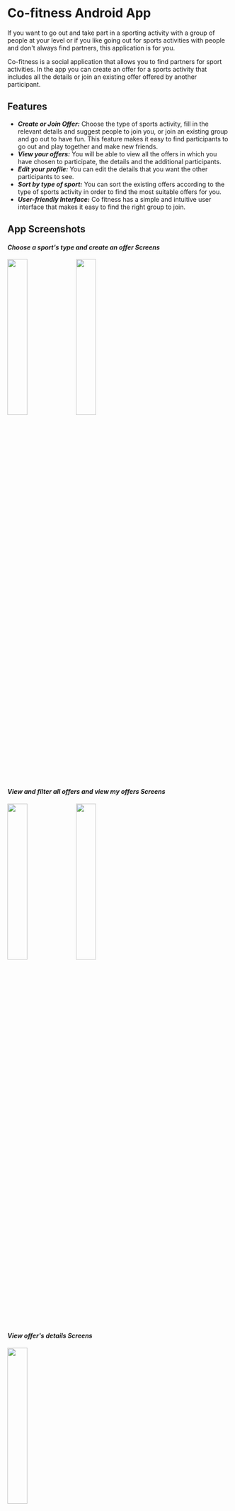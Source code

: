 # Co-fitness Android App
If you want to go out and take part in a sporting activity with a group of people at your level
or if you like going out for sports activities with people and don't always find partners, this application is for you.

Co-fitness is a social application that allows you to find partners for sport activities.
In the app you can create an offer for a sports activity that includes all the details or join an existing offer offered by another participant.

## Features

- ***Create or Join Offer:*** Choose the type of sports activity, fill in the relevant details and suggest people to join you, or join an existing group and go out to have fun.
                              This feature makes it easy to find participants to go out and play together and make new friends.
- ***View your offers:*** You will be able to view all the offers in which you have chosen to participate, the details and the additional participants.
- ***Edit your profile:*** You can edit the details that you want the other participants to see.
- ***Sort by type of sport:*** You can sort the existing offers according to the type of sports activity in order to find the most suitable offers for you.
- ***User-friendly Interface:*** Co fitness has a simple and intuitive user interface that makes it easy to find the right group to join.

## App Screenshots
#### *Choose a sport's type and create an offer Screens*
<img src="https://github.com/noytsafrir/Co-fitness_App/assets/58825555/a344b805-5a40-4516-aa2b-8473b8ea1d68.jpg"
width = "30%">
<img src="https://github.com/noytsafrir/Co-fitness_App/assets/58825555/55bee001-c350-42fc-a2eb-23784ce5371c.jpg"
width = "30%">

#### *View and filter all offers and view my offers Screens*

<img src="https://github.com/noytsafrir/Co-fitness_App/assets/58825555/8f82e764-fed9-463d-937b-290669b99e47.jpg"
width = "30%">
<img src="https://github.com/noytsafrir/Co-fitness_App/assets/58825555/3780e533-3d7d-4ce6-ba15-e4b2e192bdb4.jpg"
width = "30%">

#### *View offer's details Screens*

<img src="https://github.com/noytsafrir/Co-fitness_App/assets/58825555/1e69bc29-3a69-4bb9-a3a6-42024ee7dd82.jpg"
width = "30%">

#### *Edit my profile Screens*

<img src="https://github.com/noytsafrir/Co-fitness_App/assets/58825555/b24fcb89-b66d-4ceb-837d-77ef69e7e76a.jpg"
width = "30%">

#### Video:

https://github.com/noytsafrir/Co-fitness_App/assets/58825555/1577607d-17d5-4ae4-8990-f2fc5ced18fd




